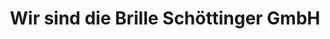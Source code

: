 ---
title: "Wir sind die Brille Schöttinger GmbH"
url: /kandel/wir-sind-die-brille-schoettinger-gmbh/
shop: Optiker
---